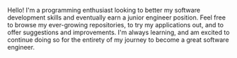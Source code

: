 Hello! I'm a programming enthusiast looking to better my software development skills and
eventually earn a junior engineer position. Feel free to browse my ever-growing repositories,
to try my applications out, and to offer suggestions and improvements. I'm always learning,
and am excited to continue doing so for the entirety of my journey to become a great software
engineer.
